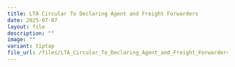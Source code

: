 ```yaml
---
title: LTA Circular To Declaring Agent and Freight Forwarders
date: 2025-07-07
layout: file
description: ""
image: ""
variant: tiptap
file_url: /files/LTA_Circular_To_Declaring_Agent_and_Freight_Forwarders.pdf
---
```

